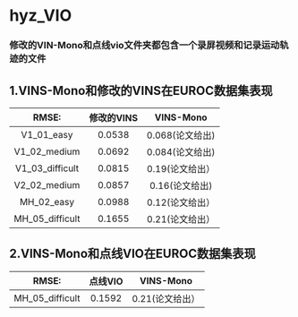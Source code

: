# hyz_VIO
### 修改的VIN-Mono和点线vio文件夹都包含一个录屏视频和记录运动轨迹的文件
## 1.VINS-Mono和修改的VINS在EUROC数据集表现

| RMSE:             |     修改的VINS    |        VINS-Mono  |
| :---------------: | :---------------: | :---------------: |
| V1_01_easy        |     0.0538        |    0.068(论文给出) |
| V1_02_medium      |     0.0692        |    0.084(论文给出) |
| V1_03_difficult   |     0.0815        |    0.19(论文给出） |
| V2_02_medium      |     0.0857        |    0.16(论文给出)  |
| MH_02_easy        |     0.0988        |    0.12(论文给出） |
| MH_05_difficult   |     0.1655        |    0.21(论文给出） |

## 2.VINS-Mono和点线VIO在EUROC数据集表现

| RMSE:             |     点线VIO       |      VINS-Mono   |
| :---------------: | :---------------: | :---------------: |
| MH_05_difficult   |      0.1592       |     0.21(论文给出）|

